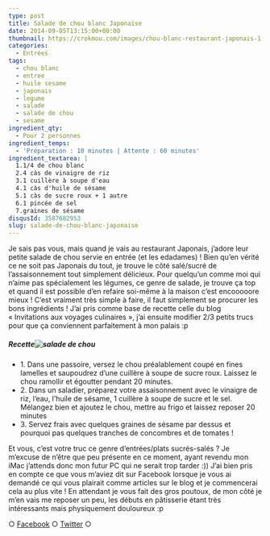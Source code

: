```yaml
---
type: post
title: Salade de chou blanc Japonaise
date: 2014-09-05T13:15:00+00:00
thumbnail: https://crokmou.com/images/chou-blanc-restaurant-japonais-1.jpg
categories:
  - Entrées
tags:
  - chou blanc
  - entree
  - huile sesame
  - japonais
  - legume
  - salade
  - salade de chou
  - sesame
ingredient_qty:
  - Pour 2 personnes
ingredient_temps:
  - 'Préparation : 10 minutes | Attente : 60 minutes'
ingredient_textarea: |
  1.1/4 de chou blanc
  2.4 càs de vinaigre de riz
  3.1 cuillère à soupe d'eau
  4.1 càs d'huile de sésame
  5.1 càs de sucre roux + 1 autre
  6.1 pincée de sel
  7.graines de sésame
disqusId: 3587682953
slug: salade-de-chou-blanc-japonaise
---
```


Je sais pas vous, mais quand je vais au restaurant Japonais, j’adore leur petite salade de chou servie en entrée (et les edadames) ! Bien qu’en vérité ce ne soit pas Japonais du tout, je trouve le côté salé/sucré de l’assaisonnement tout simplement délicieux. Pour quelqu’un comme moi qui n’aime pas spécialement les légumes, ce genre de salade, je trouve ça top et quand il est possible d’en refaire soi-même à la maison c’est encooooore mieux ! C’est vraiment très simple à faire, il faut simplement se procurer les bons ingrédients ! J’ai pris comme base de recette celle du blog « Invitations aux voyages culinaires », j’ai ensuite modifier 2/3 petits trucs pour que ça conviennent parfaitement à mon palais :p

##### Recette![salade de chou](http://gbre.cepegra-labs.be/crokmou/wp-content/uploads/2014/09/chou-blanc-restaurant-japonais-300x200.jpg)

* 1\. Dans une passoire, versez le chou préalablement coupé en fines lamelles et saupoudrez d’une cuillère à soupe de sucre roux. Laissez le chou ramollir et égoutter pendant 20 minutes.
* 2\. Dans un saladier, préparez votre assaisonnement avec le vinaigre de riz, l’eau, l’huile de sésame, 1 cuillère à soupe de sucre et le sel. Mélangez bien et ajoutez le chou, mettre au frigo et laissez reposer 20 minutes
* 3\. Servez frais avec quelques graines de sésame par dessus et pourquoi pas quelques tranches de concombres et de tomates !

Et vous, c’est votre truc ce genre d’entrées/plats sucrés-salés ? Je m’excuse de n’être que peu présente en ce moment, ayant revendu mon iMac j’attends donc mon futur PC qui ne serait trop tarder :)) J’ai bien pris en compte ce que vous m’aviez dit sur Facebook lorsque je vous ai demandé ce qui vous plairait comme articles sur le blog et je commencerai cela au plus vite ! En attendant je vous fait des gros poutoux, de mon côté je m’en vais me reposer un peu, les débuts en pâtisserie étant très intéressants mais physiquement douloureux :p

○ [Facebook](https://www.facebook.com/crokmou.blog) ○ [Twitter](https://twitter.com/Crokmou) ○